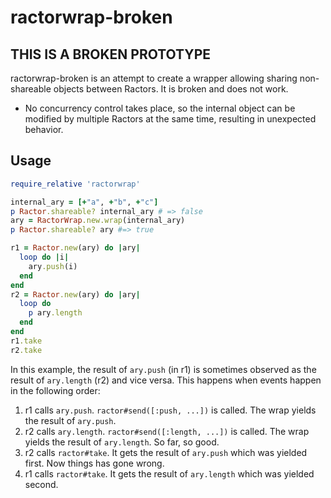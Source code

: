 # ractorwrap-broken

## THIS IS A BROKEN PROTOTYPE

ractorwrap-broken is an attempt to create a wrapper allowing sharing non-shareable objects between Ractors. It is broken and does not work.

- No concurrency control takes place, so the internal object can be modified by multiple Ractors at the same time, resulting in unexpected behavior.

## Usage

```ruby
require_relative 'ractorwrap'

internal_ary = [+"a", +"b", +"c"]
p Ractor.shareable? internal_ary # => false
ary = RactorWrap.new.wrap(internal_ary)
p Ractor.shareable? ary #=> true

r1 = Ractor.new(ary) do |ary|
  loop do |i|
    ary.push(i)
  end
end
r2 = Ractor.new(ary) do |ary|
  loop do
    p ary.length
  end
end
r1.take
r2.take
```

In this example, the result of `ary.push` (in r1) is sometimes observed as the result of `ary.length` (r2) and vice versa. This happens when events happen in the following order:

1. r1 calls `ary.push`. `ractor#send([:push, ...])` is called. The wrap yields the result of `ary.push`.
2. r2 calls `ary.length`. `ractor#send([:length, ...])` is called. The wrap yields the result of `ary.length`. So far, so good.
3. r2 calls `ractor#take`. It gets the result of `ary.push` which was yielded first. Now things has gone wrong.
4. r1 calls `ractor#take`. It gets the result of `ary.length` which was yielded second.
